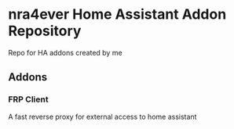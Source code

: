 # nra4ever Home Assistant Addon Repository

Repo for HA addons created by me

## Addons

### FRP Client
A fast reverse proxy for external access to home assistant

